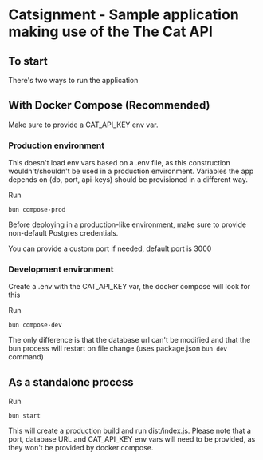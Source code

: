 # Catsignment - Sample application making use of the The Cat API

## To start

There's two ways to run the application

## With Docker Compose (Recommended)

Make sure to provide a CAT_API_KEY env var.

### Production environment

This doesn't load env vars based on a .env file, as this construction wouldn't/shouldn't be used in a production environment. Variables the app depends on (db, port, api-keys) should be provisioned in a different way.

Run

    bun compose-prod

Before deploying in a production-like environment, make sure to provide non-default Postgres credentials.

You can provide a custom port if needed, default port is 3000

### Development environment

Create a .env with the CAT_API_KEY var, the docker compose will look for this

Run

    bun compose-dev

The only difference is that the database url can't be modified and that the bun process will restart on file change (uses package.json `bun dev` command)

## As a standalone process

Run

    bun start

This will create a production build and run dist/index.js. Please note that a port, database URL and CAT_API_KEY env vars will need to be provided, as they won't be provided by docker compose.
